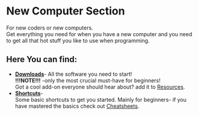 # New Computer Section
For new coders or new computers.  
Get everything you need for when you have a new computer and you need to get all that hot stuff you like to use when programming.

## Here You can find:
* [__Downloads__](downloads.md)-
All the software you need to start!  
__!!!NOTE!!!__ -only the most crucial must-have for beginners!  
Got a cool add-on everyone should hear about? add it to [Resources](../resources/downloads.md).
* [__Shortcuts__](shortcuts.md)-  
Some basic shortcuts to get you started.
Mainly for beginners- if you have mastered the basics check out [Cheatsheets](../cheatsheet/README.md).
